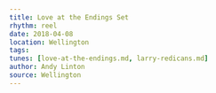 ```yaml
---
title: Love at the Endings Set
rhythm: reel
date: 2018-04-08
location: Wellington
tags:
tunes: [love-at-the-endings.md, larry-redicans.md]
author: Andy Linton
source: Wellington
---
```

